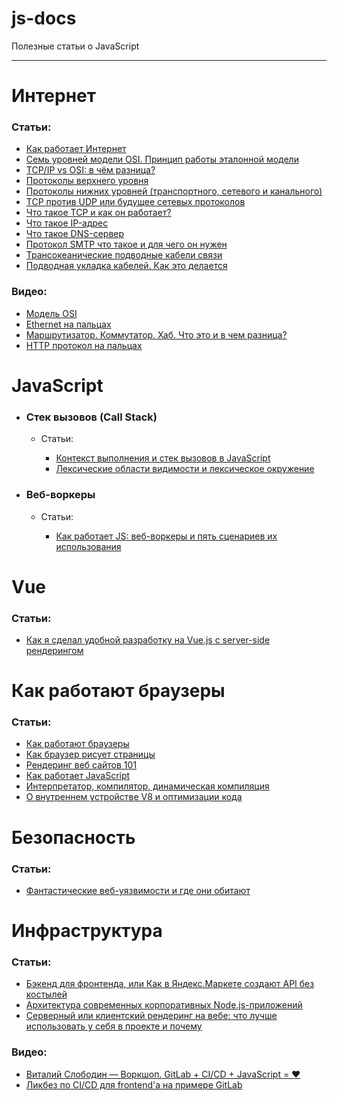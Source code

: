 # js-docs
Полезные статьи о JavaScript

---

# Интернет

### Статьи:
- [Как работает Интернет](https://developer.mozilla.org/ru/docs/Learn/Common_questions/How_does_the_Internet_work)
- [Семь уровней модели OSI. Принцип работы эталонной модели](https://zametkinapolyah.ru/veb-programmirovanie/servernoe-programmirovanie-server-apache/osnovy-interneta-chast-1-sem-urovnej-modeli-osi-princip-raboty-etalonnoj-modeli.html)
- [TCP/IP vs OSI: в чём разница?](https://community.fs.com/ru/blog/tcpip-vs-osi-whats-the-difference-between-the-two-models.html#:~:text=TCP%2FIP%20%2D%20%D1%8D%D1%82%D0%BE%20%D1%81%D1%82%D0%B0%D0%BD%D0%B4%D0%B0%D1%80%D1%82%D0%BD%D1%8B%D0%B9%20%D0%BF%D1%80%D0%BE%D1%82%D0%BE%D0%BA%D0%BE%D0%BB,%D0%BC%D0%BE%D0%B4%D0%B5%D0%BB%D1%8C%20OSI%20%D0%BF%D0%BE%D0%B4%D0%B4%D0%B5%D1%80%D0%B6%D0%B8%D0%B2%D0%B0%D0%B5%D1%82%20%D0%B3%D0%BE%D1%80%D0%B8%D0%B7%D0%BE%D0%BD%D1%82%D0%B0%D0%BB%D1%8C%D0%BD%D1%8B%D0%B9%20%D0%BF%D0%BE%D0%B4%D1%85%D0%BE%D0%B4.)
- [Протоколы верхнего уровня](https://habr.com/ru/post/307714/)
- [Протоколы нижних уровней (транспортного, сетевого и канального)](https://habr.com/ru/post/308636/)
- [TCP против UDP или будущее сетевых протоколов](https://habr.com/ru/company/oleg-bunin/blog/461829/)
- [Что такое TCP и как он работает?](https://ip-calculator.ru/blog/ask/chto-takoe-tcp-i-kak-on-rabotaet/)
- [Что такое IP-адрес](https://www.kaspersky.ru/resource-center/definitions/what-is-an-ip-address)
- [Что такое DNS-сервер](https://selectel.ru/blog/dns-server/)
- [Протокол SMTP что такое и для чего он нужен](https://zvondozvon.ru/tehnologii/protokoli/smtp)
- [Трансокеанические подводные кабели связи](https://habr.com/ru/post/228415/)
- [Подводная укладка кабелей. Как это делается](https://habr.com/ru/post/242381/)


### Видео:
- [Модель OSI](https://www.youtube.com/watch?v=je0QFU7p5Oo&list=PLVULwBUtsriM4vvqL6HNAdkLMEo0NR3S2&index=20)
- [Ethernet на пальцах](https://www.youtube.com/watch?v=jLGadArowCE)
- [Маршрутизатор. Коммутатор. Хаб. Что это и в чем разница?](https://www.youtube.com/watch?v=Bwg-om5NnmQ)
- [HTTP протокол на пальцах](https://www.youtube.com/watch?v=C_QZtajkDf0)

# JavaScript

- ### Стек вызовов (Call Stack)

  - Статьи:

    -  [Контекст выполнения и стек вызовов в JavaScript](https://habr.com/ru/company/ruvds/blog/422089/)
    -  [Лексические области видимости и лексическое окружение](http://jsflow.org/docs/lex-env/)




 - ### Веб-воркеры

   - Статьи:

     - [Как работает JS: веб-воркеры и пять сценариев их использования](https://habr.com/ru/company/ruvds/blog/348424/)

# Vue

### Статьи:

- [Как я сделал удобной разработку на Vue.js с server-side рендерингом](https://habr.com/ru/post/458396/)


# Как работают браузеры

### Статьи:

- [Как работают браузеры](https://developer.mozilla.org/ru/docs/Web/Performance/How_browsers_work)
- [Как браузер рисует страницы](https://doka.guide/js/how-the-browser-creates-pages/)
- [Рендеринг веб сайтов 101](https://habr.com/ru/post/484900/)
- [Как работает JavaScript](https://medium.com/nuances-of-programming/%D0%BA%D0%B0%D0%BA-%D1%80%D0%B0%D0%B1%D0%BE%D1%82%D0%B0%D0%B5%D1%82-javascript-cdbef3f20a66)
- [Интерпретатор, компилятор, динамическая компиляция](http://jsflow.org/docs/js-engines/)
- [О внутреннем устройстве V8 и оптимизации кода](https://habr.com/ru/company/ruvds/blog/337460/)


# Безопасность

### Статьи:

- [Фантастические веб-уязвимости и где они обитают](https://habr.com/ru/company/simbirsoft/blog/659847/)


# Инфраструктура

### Статьи:

- [Бэкенд для фронтенда, или Как в Яндекс.Маркете создают API без костылей](https://habr.com/ru/company/yandex/blog/428141/)
- [Архитектура современных корпоративных Node.js-приложений](https://habr.com/ru/company/yandex/blog/428141/)
- [Серверный или клиентский рендеринг на вебе: что лучше использовать у себя в проекте и почему](https://tproger.ru/translations/rendering-on-the-web/)

### Видео:
- [Виталий Слободин — Воркшоп. GitLab + CI/CD + JavaScript = ❤️](https://www.youtube.com/watch?v=ob5qrncMMUI)
- [Ликбез по CI/CD для frontend'а на примере GitLab](https://www.youtube.com/watch?v=BIY_J0Ba4Cc&t=101s)